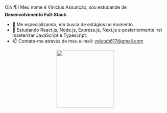 Olá 🌎! Meu nome é Vinicius Assunção, sou estudande de **Desenvolvimento Full-Stack**.


- 🔭 Me especializando, em busca de estágios no momento.
- 🌱 Estudando React.js, Node.js, Express.js, Next.js e posteriormente irei masterizar JavaScript e Typescript.
- 📫 Contate-me através de meu e-mail: volutab617@gmail.com

<div align="center">
  <a href="https://github.com/ViniciusAAssuncao">
  <img height="180em" src="https://github-readme-stats.vercel.app/api?username=ViniciusAAssuncao&show_icons=true&theme=dracula&include_all_commits=true&count_private=true"/>
</div>
